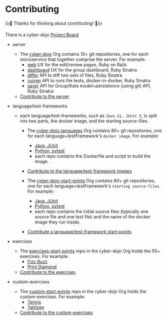 
# Contributing

:+1::tada: Thanks for thinking about contributing! :tada::+1:

There is a cyber-dojo [Project Board](https://github.com/orgs/cyber-dojo/projects/3/views/1)  

- server
  - The [cyber-dojo](https://github.com/cyber-dojo) Org contains 10+ git repositories, one for each microservice that together comprise the server. For example:
    - [web](https://github.com/cyber-dojo/web) UX for the edit/review pages, Ruby on Rails
    - [dashboard](https://github.com/cyber-dojo/dashboard) UX for the group dashboard, Ruby Sinatra
    - [differ](https://github.com/cyber-dojo/differ) API to diff two sets of files, Ruby Sinatra
    - [runner](https://github.com/cyber-dojo/runner) API to runs the tests, docker-in-docker, Ruby Sinatra
    - [saver](https://github.com/cyber-dojo/saver) API for Group/Kata model+persistence (using git) API, Ruby Sinatra 
  - [Contribute to the server](https://github.com/cyber-dojo/cyber-dojo/blob/master/docs/how-to-contribute-to-server.md)

- language/test-frameworks
  - each language/test-frameworks, such as `Java 21, JUnit 5`, is split into two parts, the docker image, and the starting source-files.
    - The [cyber-dojo-languages](https://github.com/cyber-dojo-languages) Org contains 80+ git repositories, one for each language+testFramework's `docker image`. For example:
      - [Java, JUnit](https://github.com/cyber-dojo-languages/java-junit)
      - [Python, pytest](https://github.com/cyber-dojo-languages/python-pytest)
      - each repo contains the Dockerfile and script to build the image.
    - [Contribute to the language/test-framework images](https://github.com/cyber-dojo/cyber-dojo/blob/master/docs/how-to-contribute-to-languages.md)
 
    - The [cyber-dojo-start-points](https://github.com/cyber-dojo-start-points) Org contains 80+ git repositories, one for each language+testFramework's `starting source-files`. For example:
      - [Java, JUnit](https://github.com/cyber-dojo-start-points/java-junit)
      - [Python, pytest](https://github.com/cyber-dojo-start-points/python-pytest)
      - each repo contains the initial source files (typically one source file and one test file) and the name of the docker image they run inside.
    - [Contribute a language/test-framework start-points](https://github.com/cyber-dojo/cyber-dojo/blob/master/docs/how-to-contribute-to-start-points.md)

- exercises
  - The [exercises-start-points](https://github.com/cyber-dojo/exercises-start-points) repo in the cyber-dojo Org holds the 50+ exercises. For example:
    - [Fizz Buzz](https://github.com/cyber-dojo/exercises-start-points/tree/main/start-points/Fizz_Buzz)
    - [Print Diamond](https://github.com/cyber-dojo/exercises-start-points/tree/main/start-points/Print_Diamond)
  - [Contribute to the exercises](https://github.com/cyber-dojo/exercises-start-points/blob/main/docs/contributing.md)

- custom-exercises
  - The [custom-start-points](https://github.com/cyber-dojo/custom-start-points) repo in the cyber-dojo Org holds the custom exercises. For example:
    - [Tennis](https://github.com/cyber-dojo/custom-start-points/tree/main/start-points/Tennis)
    - [Yahtzee](https://github.com/cyber-dojo/custom-start-points/tree/main/start-points/Yahtzee)
  - [Contribute to the custom-exercises](https://github.com/cyber-dojo/custom-start-points/blob/main/docs/contributing.md)
